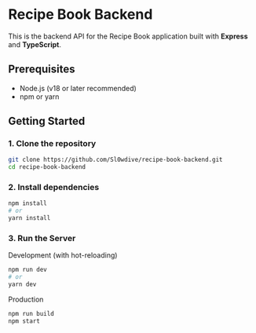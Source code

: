 
# Recipe Book Backend

This is the backend API for the Recipe Book application built with **Express** and **TypeScript**.

## Prerequisites

-   Node.js (v18 or later recommended)
-   npm or yarn

## Getting Started

### 1. Clone the repository

```bash
git clone https://github.com/Sl0wdive/recipe-book-backend.git
cd recipe-book-backend
```

### 2. Install dependencies

```bash
npm install
# or
yarn install
```

### 3. Run the Server

Development (with hot-reloading)

```bash
npm run dev
# or
yarn dev
```

Production

```bash
npm run build
npm start
```